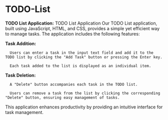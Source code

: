 # TODO-List
**TODO List Application:**
TODO List Application
Our TODO List application, built using JavaScript, HTML, and CSS, provides a simple yet efficient way to manage tasks. The application includes the following features:

**Task Addition:**

      Users can enter a task in the input text field and add it to the TODO list by clicking the "Add Task" button or pressing the Enter key.
      
      Each task added to the list is displayed as an individual item.

**Task Deletion:**

      A "Delete" button accompanies each task in the TODO list.
  
      Users can remove a task from the list by clicking the corresponding "Delete" button, ensuring easy management of tasks.


This application enhances productivity by providing an intuitive interface for task management.







